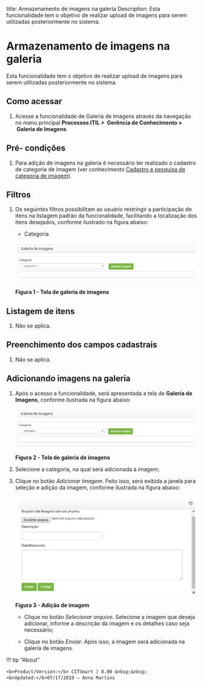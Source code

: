 title: Armazenamento de imagens na galeria
Description: Esta funcionalidade tem o objetivo de realizar upload de imagens para serem utilizadas posteriormente no sistema.

# Armazenamento de imagens na galeria

Esta funcionalidade tem o objetivo de realizar upload de imagens para serem
utilizadas posteriormente no sistema.

Como acessar
-----------

1.  Acesse a funcionalidade de Galeria de Imagens através da navegação no menu
    principal **Processos ITIL >  Gerência de Conhecimento >  Galeria de
    Imagens**.

Pré- condições
---------------

1.  Para adição de imagens na galeria é necessário ter realizado o cadastro de
    categoria de imagem (ver conhecimento [Cadastro e pesquisa de categoria de
    imagem](/pt-br/citsmart-platform-7/processes/knowledge/image-category.html)).

Filtros
-------

1.  Os seguintes filtros possibilitam ao usuário restringir a participação de
    itens na listagem padrão da funcionalidade, facilitando a localização dos
    itens desejados, conforme ilustrado na figura abaixo:

    -   Categoria

    ![Criar](images/store-1.png)

    **Figura 1 - Tela de galeria de imagens**

Listagem de itens
---------------

1.  Não se aplica.

Preenchimento dos campos cadastrais
----------------------------------

1.  Não se aplica.

Adicionando imagens na galeria
----------------------------

1.  Após o acesso a funcionalidade, será apresentada a tela de **Galeria de
    Imagens**, conforme ilustrada na figura abaixo:

    ![Criar](images/store-2.png)

    **Figura 2 - Tela de galeria de imagens**

1.  Selecione a categoria, na qual será adicionada a imagem;

2.  Clique no botão *Adicionar Imagem*. Feito isso, será exibida a janela para
    seleção e adição da imagem, conforme ilustrada na figura abaixo:

    ![Criar](images/store-3.png)

    **Figura 3 - Adição de imagem**

    -   Clique no botão *Selecionar arquivo*. Selecione a imagem que deseja
    adicionar, informe a descrição da imagem e os detalhes caso seja necessário;

    -   Clique no botão *Enviar*. Após isso, a imagem será adicionada na galeria de
    imagens.


!!! tip "About"

    <b>Product/Version:</b> CITSmart | 8.00 &nbsp;&nbsp;
    <b>Updated:</b>07/17/2019 – Anna Martins
